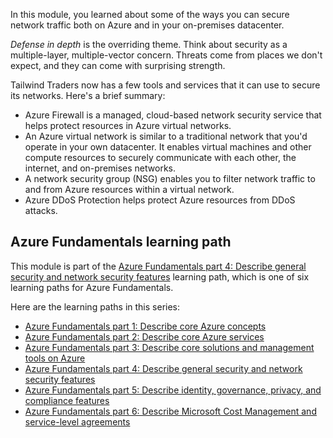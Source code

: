 In this module, you learned about some of the ways you can secure network traffic both on Azure and in your on-premises datacenter.

*Defense in depth* is the overriding theme. Think about security as a multiple-layer, multiple-vector concern. Threats come from places we don't expect, and they can come with surprising strength.

Tailwind Traders now has a few tools and services that it can use to secure its networks. Here's a brief summary:

- Azure Firewall is a managed, cloud-based network security service that helps protect resources in Azure virtual networks.
- An Azure virtual network is similar to a traditional network that you'd operate in your own datacenter. It enables virtual machines and other compute resources to securely communicate with each other, the internet, and on-premises networks.
- A network security group (NSG) enables you to filter network traffic to and from Azure resources within a virtual network.
- Azure DDoS Protection helps protect Azure resources from DDoS attacks.

## Azure Fundamentals learning path

This module is part of the [Azure Fundamentals part 4: Describe general security and network security features](../../../paths/az-900-describe-general-security-network-security-features/index.yml?azure-portal=true) learning path, which is one of six learning paths for Azure Fundamentals.

Here are the learning paths in this series:

- [Azure Fundamentals part 1: Describe core Azure concepts](../../../paths/az-900-describe-cloud-concepts/index.yml?azure-portal=true)
- [Azure Fundamentals part 2: Describe core Azure services](../../../paths/az-900-describe-core-azure-services/index.yml?azure-portal=true)
- [Azure Fundamentals part 3: Describe core solutions and management tools on Azure](../../../paths/az-900-describe-core-solutions-management-tools-azure/index.yml?azure-portal=true)
- [Azure Fundamentals part 4: Describe general security and network security features](../../../paths/az-900-describe-general-security-network-security-features/index.yml?azure-portal=true)
- [Azure Fundamentals part 5: Describe identity, governance, privacy, and compliance features](../../../paths/az-900-describe-identity-governance-privacy-compliance-features/index.yml?azure-portal=true)
- [Azure Fundamentals part 6: Describe Microsoft Cost Management and service-level agreements](../../../paths/az-900-describe-azure-cost-management-service-level-agreements/index.yml?azure-portal=true)